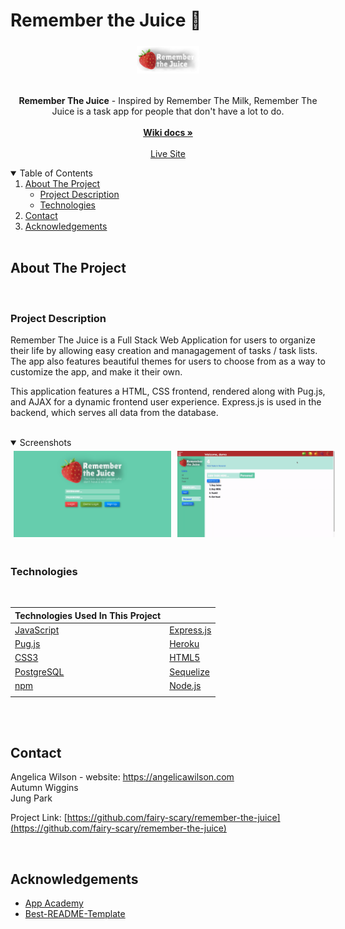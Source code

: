 # Remember the Juice 🍓

<br />
<p align="center"  style='margin-top: -40px; margin-bottom: -10px;'>
  <a href="https://github.com/fairy-scary/remember-the-juice">
    <img src="./public/images/default-logo.png" alt="logo" width="100" height="100" style="object-fit: contain">
  </a>

  <p align="center">
    <b>Remember The Juice</b> - Inspired by Remember The Milk, Remember The Juice is a task app for people that don't have a lot to do.
    <br />
    <br />
    <a href="https://github.com/fairy-scary/remember-the-juice/wiki"><strong>Wiki docs »</strong></a>
    <br />
    <br />
    <a href="https://remember-the-juice.herokuapp.com/">Live Site</a>
  </p>
</p>

<details open='open'>
   <summary>Table of Contents</summary>
   <ol style='margin: 0px 30px 0px 0px'>
      <li>
         <a href="#about-the-project">About The Project</a>
         <ul>
            <li><a href="#project-description">Project Description</a></li>
            <li><a href="#technologies">Technologies</a></li>
         </ul>
      </li>
      <li><a href="#contact">Contact</a></li>
      <li><a href="#acknowledgements">Acknowledgements</a></li>
   </ol>
</details>
<br />

## About The Project

<br />

### Project Description

Remember The Juice is a Full Stack Web Application for users to organize their life by allowing easy creation and managagement of tasks / task lists. The app also features beautiful themes for users to choose from as a way to customize the app, and make it their own.

This application features a HTML, CSS frontend, rendered along with Pug.js, and AJAX for a dynamic frontend user experience. Express.js is used in the backend, which serves all data from the database.

<br />
<details open="open">
   <summary>Screenshots</summary>
   <div style="display: flex">
      <img src="./screenshots/remember-the-juice.png" width="50%" height="50%" style="margin: 5px"/>
      <img src="./screenshots/remember-the-juice.gif" width="50%" height="50%"  style="margin: 5px"/>
   <div>
</details>
<br />

### Technologies

<br />

| Technologies Used In This Project                    |                                              |
| ---------------------------------------------------- | -------------------------------------------- |
| [JavaScript](https://www.javascript.com/)            | [Express.js](https://expressjs.com/)         |
| [Pug.js](https://pugjs.org/api/getting-started.html) | [Heroku](https://heroku.com)                 |
| [CSS3](https://www.w3.org/Style/CSS/)                | [HTML5](https://en.wikipedia.org/wiki/HTML5) |
| [PostgreSQL](https://www.postgresql.org/)            | [Sequelize](https://sequelize.org/)          |
| [npm](https://www.npmjs.com/)                        | [Node.js](https://nodejs.org/en/)            |
|                                                      |                                              |

<br />
<br />

## Contact

Angelica Wilson - website: https://angelicawilson.com
<br>
Autumn Wiggins
<br>
Jung Park

Project Link: [https://github.com/fairy-scary/remember-the-juice](https://github.com/fairy-scary/remember-the-juice)

<br />

## Acknowledgements

- [App Academy](https://www.appacademy.io/)
- [Best-README-Template](https://github.com/othneildrew/Best-README-Template)
